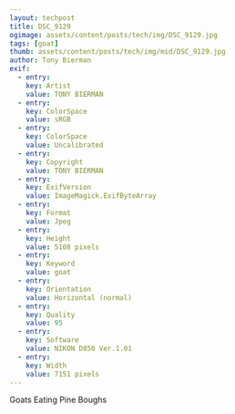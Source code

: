 ```yaml
---
layout: techpost
title: DSC_9129
ogimage: assets/content/posts/tech/img/DSC_9129.jpg
tags: [goat]
thumb: assets/content/posts/tech/img/mid/DSC_9129.jpg
author: Tony Bierman
exif:
  - entry:
    key: Artist
    value: TONY BIERMAN
  - entry:
    key: ColorSpace
    value: sRGB
  - entry:
    key: ColorSpace
    value: Uncalibrated
  - entry:
    key: Copyright
    value: TONY BIERMAN
  - entry:
    key: ExifVersion
    value: ImageMagick.ExifByteArray
  - entry:
    key: Format
    value: Jpeg
  - entry:
    key: Height
    value: 5108 pixels
  - entry:
    key: Keyword
    value: goat
  - entry:
    key: Orientation
    value: Horizontal (normal)
  - entry:
    key: Quality
    value: 95
  - entry:
    key: Software
    value: NIKON D850 Ver.1.01     
  - entry:
    key: Width
    value: 7151 pixels
---
```

<p class="h4">Goats Eating Pine Boughs</p>